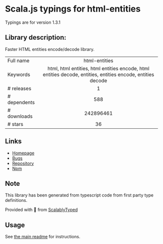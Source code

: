
# Scala.js typings for html-entities

Typings are for version 1.3.1

## Library description:
Faster HTML entities encode/decode library.

|                    |                 |
| ------------------ | :-------------: |
| Full name          | html-entities |
| Keywords           | html, html entities, html entities encode, html entities decode, entities, entities encode, entities decode |
| # releases         | 1 |
| # dependents       | 588 |
| # downloads        | 242896461 |
| # stars            | 36 |

## Links
- [Homepage](https://github.com/mdevils/node-html-entities#readme)
- [Bugs](https://github.com/mdevils/node-html-entities/issues)
- [Repository](https://github.com/mdevils/node-html-entities)
- [Npm](https://www.npmjs.com/package/html-entities)
    


## Note
This library has been generated from typescript code from first party type definitions.

Provided with :purple_heart: from [ScalablyTyped](https://github.com/oyvindberg/ScalablyTyped)

## Usage
See [the main readme](../../readme.md) for instructions.


